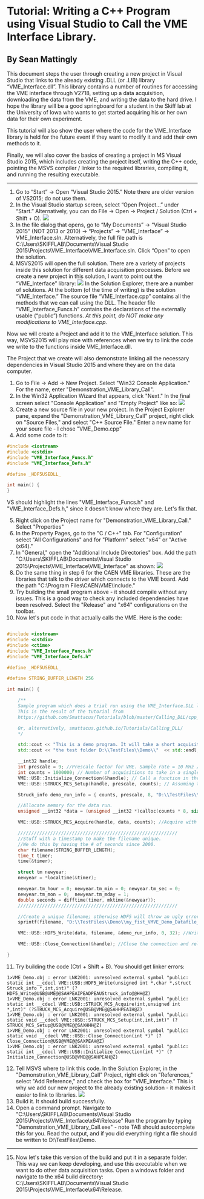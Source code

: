# Tutorial: Writing a C++ Program using Visual Studio to Call the VME Interface Library.
## By Sean Mattingly


This document steps the user through creating a new project in Visual Studio
that links to the already existing .DLL (or .LIB) library “VME_Interface.dll”.
This library contains a number of routines for accessing the VME interface
through V2718, setting up a data acquisition, downloading the data from the
VME, and writing the data to the hard drive. I hope the library will be a good
springboard for a student in the Skiff lab at the University of Iowa who wants
to get started acquiring his or her own data for their own experiment.

This tutorial will also show the user where the code for the VME_Interface
library is held for the future event if they want to modify it and add their
own methods to it.

Finally, we will also cover the basics of creating a project in MS Visual
Studio 2015, which includes creating the project itself, writing the C++ code,
pointing the MSVS compiler / linker to the required libraries, compiling it,
and running the resulting executable.

* * *

1.  Go to “Start” -> Open “Visual Studio 2015.” Note there are older version of VS2015; do not use them.
2.  In the Visual Studio startup screen, select “Open Project…” under “Start.” Alternatively, you can do File -> Open -> Project / Solution (Ctrl + Shift + O).
![](new_project.jpg)
3.  In the file dialog that opens, go to “My Documents” -> “Visual Studio 2015” (NOT 2013 or 2010) -> “Projects” -> “VME_Interface” -> VME_Interface.sln. Alternatively, the full file path is C:\Users\SKIFFLAB\Documents\Visual Studio 2015\Projects\VME_Interface\VME_Interface.sln. Click “Open” to open the solution.
4.  MSVS2015 will open the full solution. There are a variety of projects inside this solution for different data acquisition processes. Before we create a new project in this solution, I want to point out the “VME_Interface” library: ![](vme_interface_cpp.jpg) In the Solution Explorer, there are a number of solutions. At the bottom (of the time of writing) is the solution “VME_Interface.” The source file “VME_Interface.cpp” contains all the methods that we can call using the DLL. The header file “VME_Interface_Funcs.h” contains the declarations of the externally usable  (“public”) functions. *At this point, do NOT make any modifications to VME_Interface.cpp.*

Now we will create a Project and add it to the VME_Interface solution. This
way, MSVS2015 will play nice with references when we try to link the code we
write to the functions inside VME_Interface.dll.

The Project that we create will also demonstrate linking all the necessary dependencies in Visual Studio 2015 and where they are 
on the data computer.

1.  Go to File -> Add -> New Project. Select "Win32 Console Application." For the name, enter "Demonstration_VME_Library_Call".
2.  In the Win32 Application Wizard that appears, click "Next." In the final screen select "Console Application" and "Empty Project" like so: ![](win32_wizard.jpg)
3.  Create a new source file in your new project. In the Project Explorer pane, expand the "Demonstration_VME_Library_Call" project, right click on "Source Files," and select "C++ Source File." Enter a new name for your soure file - I chose "VME_Demo.cpp"
4.  Add some code to it:

```c++
#include <iostream>
#include <cstdio>
#include "VME_Interface_Funcs.h"
#include "VME_Interface_Defs.h"

#define _HDF5USEDLL_

int main() {
}
```

VS should highlight the lines "VME_Interface_Funcs.h" and "VME_Interface_Defs.h," since it doesn't know where they are. Let's fix that.

5.  Right click on the Project name for "Demonstration_VME_Library_Call." Select "Properties"
6.  In the Property Pages, go to the "C / C++" tab. For "Configuration" select "All Configurations" and for "Platform" select "x64" or "Active (x64)."
7.  In "General," open the "Additional Include Directories" box. Add the path "C:\Users\SKIFFLAB\Documents\Visual Studio 2015\Projects\VME_Interface\VME_Interface" as shown: ![](adding_include.png)
8.  Do the same thing in step 6 for the CAEN VME libraries. These are the libraries that talk to the driver which connects to the VME board. Add the path "C:\Program Files\CAEN\VME\include."
9. Try building the small program above - it should compile without any issues. This is a good way to check any included dependencies have been resolved. Select the "Release" and "x64" configurations on the toolbar.
10. Now let's put code in that actually calls the VME. Here is the code:

```c++

#include <iostream>
#include <cstdio>
#include <ctime>
#include "VME_Interface_Funcs.h"
#include "VME_Interface_Defs.h"

#define _HDF5USEDLL_

#define STRING_BUFFER_LENGTH 256

int main() {

	/**
	Sample program which does a trial run using the VME_Interface.DLL library. 
	This is the result of the tutorial from 
	https://github.com/Smattacus/Tutorials/blob/master/Calling_DLL/cpp_file_calling_VME_Interface.md.

	Or, alternatively, smattacus.github.io/Tutorials/Calling_DLL/
	*/

	std::cout << "This is a demo program. It will take a short acquisition on the SIS3820, get some data from it, and write it to ";
	std::cout << "the test folder D:\\TestFiles\\Demo\\"  << std::endl;

	__int32 handle;
	int prescale = 9; //Prescale factor for VME. Sample rate = 10 MHz / (1 + prescale).
	int counts = 1000000; // Number of acquisitions to take in a single data run.
	VME::USB::Initialize_Connection(&handle); // Call a function in the VME_Interface.dll. This initializes the connection and places a hold on the A3818 driver.
	VME::USB::STRUCK_MCS_Setup(handle, prescale, counts); // Assuming the connection was successfull, set up the SIS3820 for a data run.

	Struck_info demo_run_info = { counts, prescale, 8, "D:\\TestFiles\\Demo\\", "demo_run", "now", 1 }; //Basic struct to hold parameters of data run.

	//Allocate memory for the data run.
	unsigned __int32 *data = (unsigned __int32 *)calloc(counts * 8, sizeof(unsigned __int32)); //Allocate data.

	VME::USB::STRUCK_MCS_Acquire(handle, data, counts); //Acquire with the SIS3820.

	///////////////////////////////////////////////////////////
	//Stuff with a timestamp to make the filename unique.
	//We do this by having the # of seconds since 2000.
	char filename[STRING_BUFFER_LENGTH];
	time_t timer;
	time(&timer);

	struct tm newyear;
	newyear = *localtime(&timer);

	newyear.tm_hour = 0; newyear.tm_min = 0; newyear.tm_sec = 0;
	newyear.tm_mon = 0;  newyear.tm_mday = 1;
	double seconds = difftime(timer, mktime(&newyear));
	///////////////////////////////////////////////////////////

	//Create a unique filename; otherwise HDF5 will throw an ugly error.
	sprintf(filename, "D:\\TestFiles\\Demo\\my_fist_VMVE_Demo_Datafile_%f.h5", seconds);

	VME::USB::HDF5_Write(data, filename, &demo_run_info, 0, 32); //Write the data using the HDF5 library. 

	VME::USB::Close_Connection(&handle); //Close the connection and release the A3818 driver for use by other programs.

}
```
11.	Try building the code (Ctrl + Shift + B). You should get linker errors:
```
1>VME_Demo.obj : error LNK2001: unresolved external symbol "public: static int __cdecl VME::USB::HDF5_Write(unsigned int *,char *,struct Struck_info *,int,int)" (?HDF5_Write@USB@VME@@SAHPEAIPEADPEAUStruck_info@@HH@Z)
1>VME_Demo.obj : error LNK2001: unresolved external symbol "public: static int __cdecl VME::USB::STRUCK_MCS_Acquire(int,unsigned int *,int)" (?STRUCK_MCS_Acquire@USB@VME@@SAHHPEAIH@Z)
1>VME_Demo.obj : error LNK2001: unresolved external symbol "public: static void __cdecl VME::USB::STRUCK_MCS_Setup(int,int,int)" (?STRUCK_MCS_Setup@USB@VME@@SAXHHH@Z)
1>VME_Demo.obj : error LNK2001: unresolved external symbol "public: static void __cdecl VME::USB::Close_Connection(int *)" (?Close_Connection@USB@VME@@SAXPEAH@Z)
1>VME_Demo.obj : error LNK2001: unresolved external symbol "public: static int __cdecl VME::USB::Initialize_Connection(int *)" (?Initialize_Connection@USB@VME@@SAHPEAH@Z)
```
12.	Tell MSVS where to link this code. In the Solution Explorer, in the "Demonstration_VME_Library_Call" Project, right click on "References," select "Add Reference," and check the box for "VME_Interface." This is why we add our new project to the
already existing solution - it makes it easier to link to libraries.
![](add_ref.PNG)
13.	Build it. It should build successfully.
14.	Open a command prompt. Navigate to "C:\Users\SKIFFLAB\Documents\Visual Studio 2015\Projects\VME_Interface\x64\Release\" Run the program by typing "Demonstration_VME_Library_Call.exe" - note TAB should autocomplete this for you. Read the output,
and if you did everything right a file should be written to D:\TestFiles\Demo.

* * *

15.	Now let's take this version of the build and put it in a separate folder. This way we can keep developing, and use this
executable when we want to do other data acquisition tasks. Open a windows folder and navigate to the x64 build directory: C:\Users\SKIFFLAB\Documents\Visual Studio 2015\Projects\VME_Interface\x64\Release.

